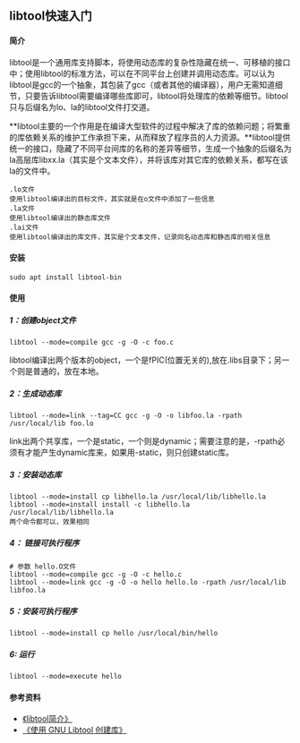## libtool快速入门

#### 简介

​        libtool是一个通用库支持脚本，将使用动态库的复杂性隐藏在统一、可移植的接口中；使用libtool的标准方法，可以在不同平台上创建并调用动态库。可以认为libtool是gcc的一个抽象，其包装了gcc（或者其他的编译器），用户无需知道细节，只要告诉libtool需要编译哪些库即可，libtool将处理库的依赖等细节。libtool只与后缀名为lo、la的libtool文件打交道。

​        **libtool主要的一个作用是在编译大型软件的过程中解决了库的依赖问题；将繁重的库依赖关系的维护工作承担下来，从而释放了程序员的人力资源。**libtool提供统一的接口，隐藏了不同平台间库的名称的差异等细节，生成一个抽象的后缀名为la高层库libxx.la（其实是个文本文件），并将该库对其它库的依赖关系，都写在该la的文件中。  

```
.lo文件
使用libtool编译出的目标文件，其实就是在o文件中添加了一些信息
.la文件
使用libtool编译出的静态库文件
.lai文件
使用libtool编译出的库文件，其实是个文本文件，记录同名动态库和静态库的相关信息
```

#### 安装

```shell
sudo apt install libtool-bin
```

#### 使用

##### 1：创建object文件

```shell
libtool --mode=compile gcc -g -O -c foo.c
```

libtool编译出两个版本的object，一个是fPIC(位置无关的),放在.libs目录下；另一个则是普通的，放在本地。

##### 2：生成动态库

```shell
libtool --mode=link --tag=CC gcc -g -O -o libfoo.la -rpath /usr/local/lib foo.lo
```

link出两个共享库，一个是static，一个则是dynamic；需要注意的是，-rpath必须有才能产生dynamic库来，如果用-static，则只创建static库。

##### 3：安装动态库

```shell
libtool --mode=install cp libhello.la /usr/local/lib/libhello.la
libtool --mode=install install -c libhello.la /usr/local/lib/libhello.la
两个命令都可以，效果相同
```

##### 4： 链接可执行程序

```shell
# 参数 hello.O文件
libtool --mode=compile gcc -g -O -c hello.c
libtool --mode=link gcc -g -O -o hello hello.lo -rpath /usr/local/lib libfoo.la
```

##### 5：安装可执行程序

```shell
libtool --mode=install cp hello /usr/local/bin/hello
```

##### 6: 运行

```shell
libtool --mode=execute hello
```



#### 参考资料

+ [《libtool简介》](https://blog.csdn.net/moonlightfall/article/details/60870600)
+ [《使用 GNU Libtool 创建库》](https://www.ibm.com/developerworks/cn/aix/library/1007_wuxh_libtool/index.html)
